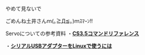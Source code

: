 やめて見ないで

ごめんね土井さんｍ(｡≧Д≦｡)ｍｽﾏｰﾝ!!

Servoについての参考資料
・[**CS3.5コマンドリファレンス**](http://kondo-robot.com/w/wp-content/uploads/ICS3.5CommandReference1.pdf)

・[**シリアルUSBアダプターをLinuxで使うには**](http://kondo-robot.com/faq/usb-adapter-for-linux)
